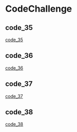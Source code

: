 # CodeChallenge

## code_35

[code_35](app/src/main/resources/code_35.md)

## code_36

[code_36](app/src/main/resources/code_36.md)

## code_37

[code_37](app/src/main/resources/code_37.md)

## code_38

[code_38](app/src/main/resources/code_37.md)
